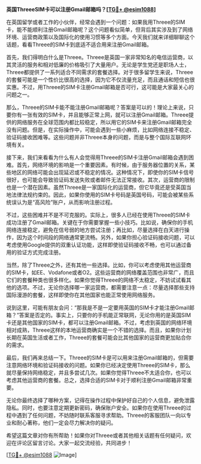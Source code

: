 **英国ThreeeSIM卡可以注册Gmail邮箱吗？[[TG💪+ @esim1088](https://t.me/s/esim1088)]**

在英国留学或者工作的小伙伴，经常会遇到一个问题：如果我用Threee的SIM卡，能不能顺利注册Gmail邮箱呢？这个问题看似简单，但背后其实涉及到了网络环境、运营商政策以及国际化的使用习惯等多个方面。今天我们就来详细聊聊这个话题，看看Threee的SIM卡到底适不适合用来注册Gmail邮箱。

首先，我们得明白什么是Threee。Threee是英国一家非常知名的电信运营商，以其灵活的服务和相对低廉的价格吸引了大量用户。无论是学生党还是职场人士，Threee都提供了一系列适合不同需求的套餐选择。对于很多留学生来说，Threee的套餐可能是一个性价比很高的选择，因为它不仅流量充足，而且通话和短信也很实惠。不过，用Threee的SIM卡注册Gmail邮箱是否可行，这可能是大家最关心的问题之一。

那么，Threee的SIM卡能不能注册Gmail邮箱呢？答案是可以的！理论上来说，只要你有一张有效的SIM卡，并且能够正常上网，就可以注册Gmail邮箱。Threee提供的网络服务在全球范围内都比较稳定，所以用它的SIM卡来注册Gmail邮箱完全没有问题。但是，在实际操作中，可能会遇到一些小麻烦，比如网络连接不稳定、验证码接收困难等。这些问题并非Threee本身的问题，而是与整个国际互联网环境有关。

接下来，我们来看看为什么有人会觉得用Threee的SIM卡注册Gmail邮箱会遇到困难。首先，网络环境的影响是一个重要因素。有时候，由于服务器位置的关系，某些地区的网络可能会出现延迟或不稳定的情况。这种情况下，即使你的SIM卡信号很好，也可能会导致验证码发送失败或者邮件无法正常接收。其次，运营商的限制也是一个潜在因素。虽然Threee是一家国际化的运营商，但它毕竟还是受英国当地法律法规约束的。因此，如果你使用的SIM卡号码是英国号码，可能会被某些系统误认为是“高风险”账户，从而影响注册过程。

不过，这些困难并不是不可克服的。实际上，很多人已经在使用Threee的SIM卡成功注册了Gmail邮箱。关键在于你需要掌握一些小技巧。比如说，确保你的手机网络连接稳定，避免在信号弱的地方尝试注册；再比如，尽量选择在白天进行操作，因为这个时间段的网络通常更流畅。另外，如果你担心验证码接收问题，可以考虑使用Google提供的双重认证功能，这样即使验证码接收不畅，也可以通过备用的验证方式完成注册。

当然，除了Threee之外，还有其他一些选择。比如，你可以考虑使用其他运营商的SIM卡，如EE、Vodafone或者O2。这些运营商的网络覆盖范围也非常广，而且它们的套餐种类也很多样化。如果你觉得Threee的网络不太稳定，不妨试试看其他的选项。不过，无论你选择哪一家运营商，都需要注意一点：尽量选择那些支持国际漫游的套餐，这样即使你在其他国家也能正常使用网络服务。

说到这里，可能有朋友会问：“那我是不是一定要用英国的SIM卡才能注册Gmail邮箱？”答案是否定的。事实上，只要你的手机能正常联网，无论你用的是英国SIM卡还是其他国家的SIM卡，都可以注册Gmail邮箱。不过，考虑到英国的网络环境相对成熟，Threee这样的本地运营商确实是一个不错的选择。而且，如果你计划长期在英国生活或者工作，Threee的套餐可能会比其他国家的运营商更加贴合你的需求。

最后，我们再来总结一下。Threee的SIM卡是可以用来注册Gmail邮箱的，但需要注意网络环境和验证码接收的问题。如果你已经决定使用Threee的SIM卡，那么就尽量保持网络稳定，并且多尝试几次。如果你觉得Threee不太适合你，也可以考虑其他运营商的套餐。总之，选择合适的SIM卡对于顺利注册Gmail邮箱非常重要。

无论你最终选择了哪种方案，记得在操作过程中保护好自己的个人信息，避免泄露隐私。同时，也要注意定期更新密码，确保账户安全。如果你在使用Threee的过程中遇到了任何问题，不妨随时联系客服寻求帮助。Threee的客服团队一向以专业和耐心著称，他们一定会尽力解决你的疑问。

希望这篇文章对你有所帮助！如果你对Threee或者其他相关话题有任何疑问，欢迎在评论区留言讨论。大家一起交流经验，共同进步！

[[TG💪+ @esim1088](https://t.me/s/esim1088) ![Image](https://i.postimg.cc/4NQfJmqS/Snipaste-2025-05-13-00-14-12.png)]